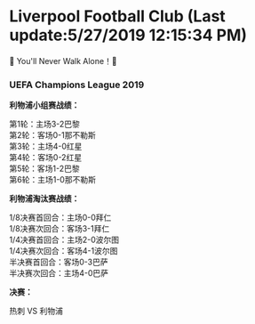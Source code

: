 # Liverpool Football Club (Last update:5/27/2019 12:15:34 PM)
📢 You'll Never Walk Alone！🔔


### UEFA Champions League 2019 


**利物浦小组赛战绩：**
    
第1轮：主场3-2巴黎     
第2轮：客场0-1那不勒斯     
第3轮：主场4-0红星     
第4轮：客场0-2红星     
第5轮：客场1-2巴黎     
第6轮：主场1-0那不勒斯 


**利物浦淘汰赛战绩：**
     
1/8决赛首回合：主场0-0拜仁     
1/8决赛次回合：客场3-1拜仁     
1/4决赛首回合：主场2-0波尔图     
1/4决赛次回合：客场4-1波尔图    
半决赛首回合：客场0-3巴萨     
半决赛次回合：主场4-0巴萨    
 
**决赛：**

热刺 VS 利物浦
